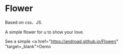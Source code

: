  Flower
==========
Based on css、JS.
</br>  

A simple flower for u to show your love.
</br>   

See a simple <a href="https://androad.github.io/Flower/" "target=_blank">Demo</a>

